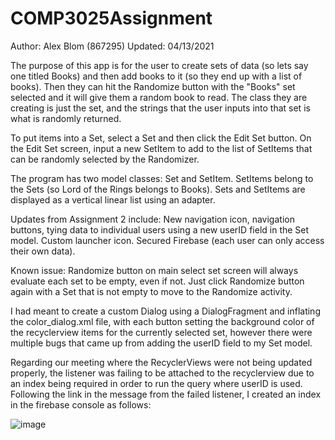# COMP3025Assignment

Author: Alex Blom (867295)
Updated: 04/13/2021

The purpose of this app is for the user to create sets of data (so lets say one titled Books) and then add 
books to it (so they end up with a list of books). Then they can hit the Randomize button with the "Books" 
set selected and it will give them a random book to read. The class they are creating is just the set, 
and the strings that the user inputs into that set is what is randomly returned. 

To put items into a Set, select a Set and then click the Edit Set button. On the Edit Set screen, 
input a new SetItem to add to the list of SetItems that can be randomly selected by the Randomizer.

The program has two model classes: Set and SetItem. SetItems belong to the Sets (so Lord of the Rings belongs to Books). 
Sets and SetItems are displayed as a vertical linear list using an adapter.

Updates from Assignment 2 include:
New navigation icon, navigation buttons, tying data to individual users using a new userID field in the 
Set model. 
Custom launcher icon. Secured Firebase (each user can only access their own data). 

Known issue: Randomize button on main select set screen will always evaluate each set to be empty, even if not. Just click Randomize button again with a 
Set that is not empty to move to the Randomize activity.

I had meant to create a custom Dialog using a DialogFragment and inflating the color_dialog.xml file,
with each button setting the background color of the recyclerview items for the currently selected set,
however there were multiple bugs that came up from adding the userID field to my Set model. 

Regarding our meeting where the RecyclerViews were not being updated properly, the listener was failing to be attached to the recyclerview due to an index being required in order to
run the query where userID is used. Following the link in the message from the failed listener, I created an
index in the firebase console as follows:

![image](https://user-images.githubusercontent.com/55286258/114647530-41126f80-9cab-11eb-958c-a189887e2382.png)

